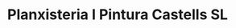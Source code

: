 ---
title: "Planxisteria I Pintura Castells SL"
url: /guissona/planxisteria-i-pintura-castells-sl/
shop: reparación de automóviles
---